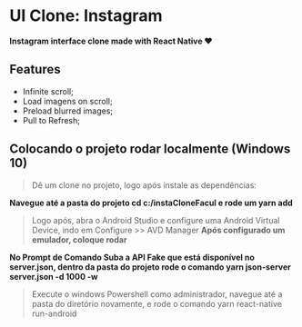 # UI Clone: Instagram
**Instagram interface clone made with React Native ❤️**

## Features
* Infinite scroll;
* Load imagens on scroll;
* Preload blurred images;
* Pull to Refresh;

## Colocando o projeto rodar localmente (Windows 10)

> Dê um clone no projeto, logo após instale as dependências:

**Navegue até a pasta do projeto cd c:/instaCloneFacul e rode um yarn add**

> Logo após, abra o Android Studio e configure uma Android Virtual Device, indo em Configure >> AVD Manager
**Após configurado um emulador, coloque rodar**

**No Prompt de Comando Suba a API Fake que está disponível no server.json, dentro da pasta do projeto rode o comando yarn json-server server.json -d 1000 -w**

> Execute o windows Powershell como administrador, navegue até a pasta do diretório novamente, e rode o comando yarn react-native run-android